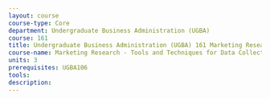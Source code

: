 ```yaml
---
layout: course 
course-type: Core
department: Undergraduate Business Administration (UGBA)
course: 161
title: Undergraduate Business Administration (UGBA) 161 Marketing Research - Tools and Techniques for Data Collection and Analysis
course-name: Marketing Research - Tools and Techniques for Data Collection and Analysis
units: 3
prerequisites: UGBA106
tools: 
description: 
---
```

